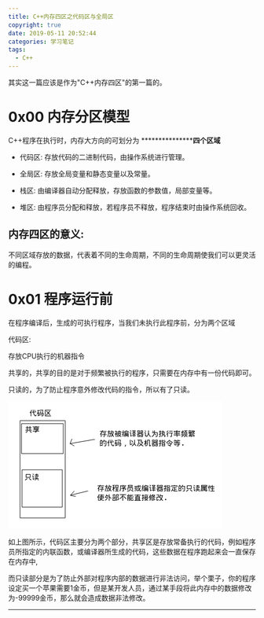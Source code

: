 ```yaml
---
title: C++内存四区之代码区与全局区
copyright: true
date: 2019-05-11 20:52:44
categories: 学习笔记
tags:
  - C++
---
```


其实这一篇应该是作为"C++内存四区"的第一篇的。

<!--more-->

# 0x00 内存分区模型

C++程序在执行时，内存大方向的可划分为 *****************四个区域**

   - 代码区: 存放代码的二进制代码，由操作系统进行管理。

   - 全局区: 存放全局变量和静态变量以及常量。

   - 栈区: 由编译器自动分配释放，存放函数的参数值，局部变量等。

   - 堆区: 由程序员分配和释放，若程序员不释放，程序结束时由操作系统回收。

## 内存四区的意义:

不同区域存放的数据，代表着不同的生命周期，不同的生命周期使我们可以更灵活的编程。

# 0x01 程序运行前

在程序编译后，生成的可执行程序，当我们未执行此程序前，分为两个区域

代码区:

   存放CPU执行的机器指令
   
   共享的，共享的目的是对于频繁被执行的程序，只需要在内存中有一份代码即可。

   只读的，为了防止程序意外修改代码的指令，所以有了只读。

![代码区示意图](C-内存四区之代码区/代码区示意图.png)

如上图所示，代码区主要分为两个部分，共享区是存放常备执行的代码，例如程序员所指定的内联函数，或编译器所生成的代码，这些数据在程序跑起来会一直保存在内存中,

而只读部分是为了防止外部对程序内部的数据进行非法访问，举个栗子，你的程序设定买一个苹果需要1金币，但是某开发人员，通过某手段将此内存中的数据修改为-99999金币，那么就会造成数据非法修改。

---

